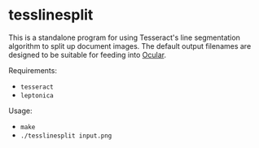 tesslinesplit
=============

This is a standalone program for using Tesseract's line segmentation algorithm to split up document images. The default output filenames are designed to be suitable for feeding into [Ocular](https://github.com/tberg12/ocular).

Requirements:

 * `tesseract`
 * `leptonica`

Usage:

 * `make`
 * `./tesslinesplit input.png`

